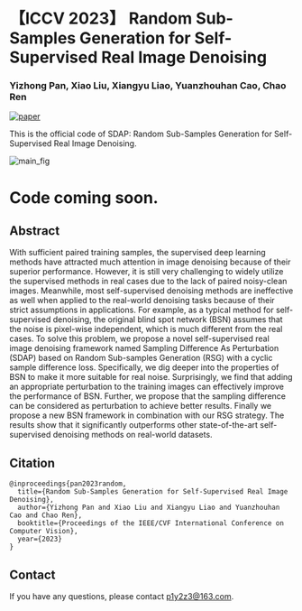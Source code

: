 # 【ICCV 2023】 Random Sub-Samples Generation for Self-Supervised Real Image Denoising

### Yizhong Pan, Xiao Liu, Xiangyu Liao, Yuanzhouhan Cao, Chao Ren

[![paper](https://img.shields.io/badge/arXiv-Paper-green_yellow)](https://arxiv.org/abs/2307.16825)

This is the official code of SDAP: Random Sub-Samples Generation for Self-Supervised Real Image Denoising.

![main_fig](./figs/main.png)

# Code coming soon.

## Abstract
With sufficient paired training samples, the supervised deep learning methods have attracted much attention in image denoising because of their superior performance. However, it is still very challenging to widely utilize the supervised methods in real cases due to the lack of paired noisy-clean images. Meanwhile, most self-supervised denoising methods are ineffective as well when applied to the real-world denoising tasks because of their strict assumptions in applications. For example, as a typical method for self-supervised denoising, the original blind spot network (BSN) assumes that the noise is pixel-wise independent, which is much different from the real cases. To solve this problem, we propose a novel self-supervised real image denoising framework named Sampling Difference As Perturbation (SDAP) based on Random Sub-samples Generation (RSG) with a cyclic sample difference loss. Specifically, we dig deeper into the properties of BSN to make it more suitable for real noise. Surprisingly, we find that adding an appropriate perturbation to the training images can effectively improve the performance of BSN. Further, we propose that the sampling difference can be considered as perturbation to achieve better results. Finally we propose a new BSN framework in combination with our RSG strategy. The results show that it significantly outperforms other state-of-the-art self-supervised denoising methods on real-world datasets.

## Citation

    @inproceedings{pan2023random,
      title={Random Sub-Samples Generation for Self-Supervised Real Image Denoising}, 
      author={Yizhong Pan and Xiao Liu and Xiangyu Liao and Yuanzhouhan Cao and Chao Ren},
      booktitle={Proceedings of the IEEE/CVF International Conference on Computer Vision},
      year={2023}
    }

## Contact
If you have any questions, please contact p1y2z3@163.com.

